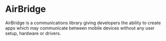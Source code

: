 AirBridge
=========

AirBridge is a communications library giving developers the ability to create apps which may communicate between mobile devices without any user setup, hardware or drivers. 
